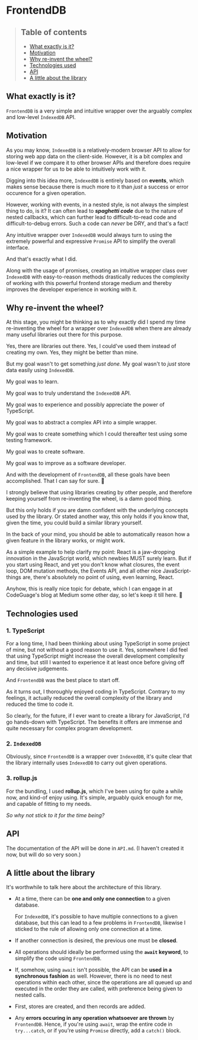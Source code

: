 # FrontendDB

> ## Table of contents
> - [What exactly is it?](#What_exactly_is_it)
> - [Motivation](#Motivation)
> - [Why re-invent the wheel?](#Why_re-invent_the_wheel)
> - [Technologies used](#Technologies_used)
> - [API](#API)
>- [A little about the library](#API)


## What exactly is it? <a name="What_exactly_is_it"></a>
`FrontendDB` is a very simple and intuitive wrapper over the arguably complex and low-level `IndexedDB` API.

## Motivation <a name="Motivation"></a>
As you may know, `IndexedDB` is a relatively-modern browser API to allow for storing web app data on the client-side. However, it is a bit complex and low-level if we compare it to other browser APIs and therefore does require a nice wrapper for us to be able to intuitively work with it.

Digging into this idea more, `IndexedDB` is entirely based on **events**, which makes sense because there is much more to it than *just* a success or error occurence for a given operation.

However, working with events, in a nested style, is not always the simplest thing to do, is it? It can often lead to ***spaghetti code*** due to the nature of nested callbacks, which can further lead to difficult-to-read code and difficult-to-debug errors. Such a code can *never* be DRY, and that's a fact!

Any intuitive wrapper over `IndexedDB` would always turn to using the extremely powerful and expressive `Promise` API to simplify the overall interface.

And that's exactly what I did.

Along with the usage of promises, creating an intuitive wrapper class over `IndexedDB` with easy-to-reason methods drastically reduces the complexity of working with this powerful frontend storage medium and thereby improves the developer experience in working with it.

## Why re-invent the wheel? <a name="Why_re-invent_the_wheel"></a>

At this stage, you might be thinking as to why exactly did I spend my time re-inventing the wheel for a wrapper over `IndexedDB` when there are already many useful libraries out there for this purpose.

Yes, there are libraries out there. Yes, I could've used them instead of creating my own. Yes, they might be better than mine.

But my goal wasn't to get something *just done*. My goal wasn't to *just* store data easily using `IndexedDB`.

My goal was to learn.

My goal was to truly understand the `IndexedDB` API.

My goal was to experience and possibly appreciate the power of TypeScript.

My goal was to abstract a complex API into a simple wrapper.

My goal was to create something which I could thereafter test using some testing framework. 

My goal was to create software.

My goal was to improve as a software developer.

And with the development of `FrontendDB`, all these goals have been accomplished. That I can say for sure. 🙂

I strongly believe that using libraries creating by other people, and therefore keeping yourself from re-inventing the wheel, is a damn good thing.

But this only holds if you are damn confident with the underlying concepts used by the library. Or stated another way, this only holds if you know that, given the time, you could build a similar library yourself.

In the back of your mind, you should be able to automatically reason how a given feature in the library works, or might work.

As a simple example to help clarify my point: React is a jaw-dropping innovation in the JavaScript world, which newbies MUST surely learn. But if you start using React, and yet you don't know what closures, the event loop, DOM mutation methods, the Events API, and all other nice JavaScript-things are, there's absolutely no point of using, even learning, React.

Anyhow, this is really nice topic for debate, which I can engage in at CodeGuage's blog at Medium some other day, so let's keep it till here. 🙂

## Technologies used <a name="Technologies_used"></a>

### 1. **TypeScript**

For a long time, I had been thinking about using TypeScript in some project of mine, but not without a good reason to use it. Yes, somewhere I did feel that using TypeScript might increase the overall development complexity and time, but still I wanted to experience it at least once before giving off any decisive judgements.

And `FrontendDB` was the best place to start off.

As it turns out, I thoroughly enjoyed coding in TypeScript. Contrary to my feelings, it actually reduced the overall complexity of the library and reduced the time to code it.

So clearly, for the future, if I ever want to create a library for JavaScript, I'd go hands-down with TypeScript. The benefits it offers are immense and quite necessary for complex program development.

### 2. **`IndexedDB`**

Obviously, since `FrontendDB` is a wrapper over `IndexedDB`, it's quite clear that the library internally uses `IndexedDB` to carry out given operations.

### 3. **rollup.js**

For the bundling, I used **rollup.js**, which I've been using for quite a while now, and kind-of enjoy using. It's simple, arguably quick enough for me, and capable of fitting to my needs.

*So why not stick to it for the time being?*

## API <a name="API"></a>

The documentation of the API will be done in `API.md`. (I haven't created it now, but will do so very soon.)

## A little about the library <a name="API"></a>

It's worthwhile to talk here about the architecture of this library.

- At a time, there can be **one and only one connection** to a given database.

   For `IndexedDB`, it's possible to have multiple connections to a given database, but this can lead to a few problems in `FrontendDB`, likewise I sticked to the rule of allowing only one connection at a time.

- If another connection is desired, the previous one must be **closed**.

- All operations should ideally be performed using the **`await` keyword**, to simplify the code using `FrontendDB`.

- If, somehow, using `await` isn't possible, the API can be **used in a synchronous fashion** as well. However, there is no need to nest operations within each other, since the operations are all queued up and executed in the order they are called, with preference being given to nested calls.

- First, stores are created, and then records are added.

- Any **errors occuring in any operation whatsoever are thrown** by `FrontendDB`. Hence, if you're using `await`, wrap the entire code in `try...catch`, or if you're using `Promise` directly, add a `catch()` block.